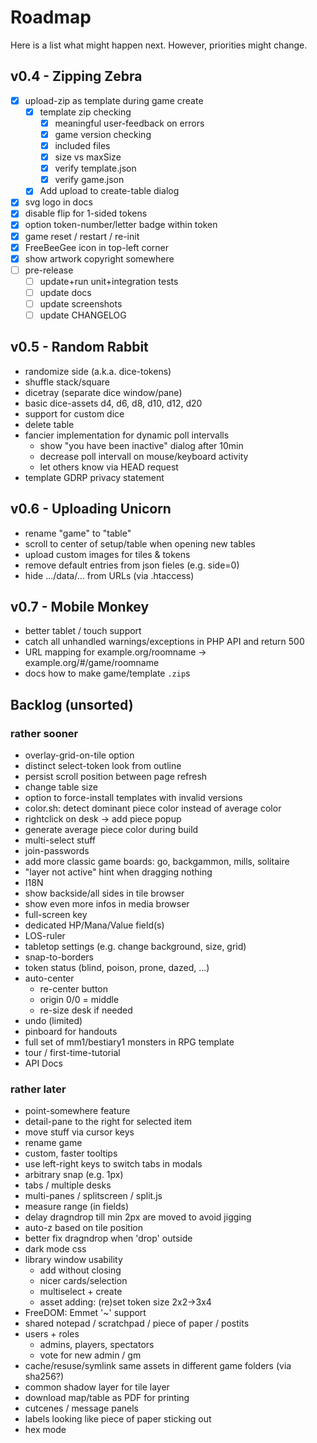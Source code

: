 # Roadmap

Here is a list what might happen next. However, priorities might change.

## v0.4 - Zipping Zebra

* [X] upload-zip as template during game create
  * [X] template zip checking
    * [X] meaningful user-feedback on errors
    * [X] game version checking
    * [X] included files
    * [X] size vs maxSize
    * [X] verify template.json
    * [X] verify game.json
  * [X] Add upload to create-table dialog
* [X] svg logo in docs
* [X] disable flip for 1-sided tokens
* [X] option token-number/letter badge within token
* [X] game reset / restart / re-init
* [X] FreeBeeGee icon in top-left corner
* [X] show artwork copyright somewhere
* [ ] pre-release
  * [ ] update+run unit+integration tests
  * [ ] update docs
  * [ ] update screenshots
  * [ ] update CHANGELOG

## v0.5 - Random Rabbit

* randomize side (a.k.a. dice-tokens)
* shuffle stack/square
* dicetray (separate dice window/pane)
* basic dice-assets d4, d6, d8, d10, d12, d20
* support for custom dice
* delete table
* fancier implementation for dynamic poll intervalls
  * show "you have been inactive" dialog after 10min
  * decrease poll intervall on mouse/keyboard activity
  * let others know via HEAD request
* template GDRP privacy statement

## v0.6 - Uploading Unicorn

* rename "game" to "table"
* scroll to center of setup/table when opening new tables
* upload custom images for tiles & tokens
* remove default entries from json fieles (e.g. side=0)
* hide .../data/... from URLs (via .htaccess)

## v0.7 - Mobile Monkey

* better tablet / touch support
* catch all unhandled warnings/exceptions in PHP API and return 500
* URL mapping for example.org/roomname -> example.org/#/game/roomname
* docs how to make game/template `.zip`s

## Backlog (unsorted)

### rather sooner

* overlay-grid-on-tile option
* distinct select-token look from outline
* persist scroll position between page refresh
* change table size
* option to force-install templates with invalid versions
* color.sh: detect dominant piece color instead of average color
* rightclick on desk -> add piece popup
* generate average piece color during build
* multi-select stuff
* join-passwords
* add more classic game boards: go, backgammon, mills, solitaire
* "layer not active" hint when dragging nothing
* I18N
* show backside/all sides in tile browser
* show even more infos in media browser
* full-screen key
* dedicated HP/Mana/Value field(s)
* LOS-ruler
* tabletop settings (e.g. change background, size, grid)
* snap-to-borders
* token status (blind, poison, prone, dazed, ...)
* auto-center
  * re-center button
  * origin 0/0 = middle
  * re-size desk if needed
* undo (limited)
* pinboard for handouts
* full set of mm1/bestiary1 monsters in RPG template
* tour / first-time-tutorial
* API Docs

### rather later

* point-somewhere feature
* detail-pane to the right for selected item
* move stuff via cursor keys
* rename game
* custom, faster tooltips
* use left-right keys to switch tabs in modals
* arbitrary snap (e.g. 1px)
* tabs / multiple desks
* multi-panes / splitscreen / split.js
* measure range (in fields)
* delay dragndrop till min 2px are moved to avoid jigging
* auto-z based on tile position
* better fix dragndrop when 'drop' outside
* dark mode css
* library window usability
  * add without closing
  * nicer cards/selection
  * multiselect + create
  * asset adding: (re)set token size 2x2->3x4
* FreeDOM: Emmet '~' support
* shared notepad / scratchpad / piece of paper / postits
* users + roles
  * admins, players, spectators
  * vote for new admin / gm
* cache/resuse/symlink same assets in different game folders (via sha256?)
* common shadow layer for tile layer
* download map/table as PDF for printing
* cutcenes / message panels
* labels looking like piece of paper sticking out
* hex mode
